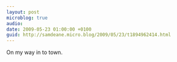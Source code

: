 ```yaml
---
layout: post
microblog: true
audio: 
date: 2009-05-23 01:00:00 +0100
guid: http://samdeane.micro.blog/2009/05/23/t1894962414.html
---
```

On my way in to town.
